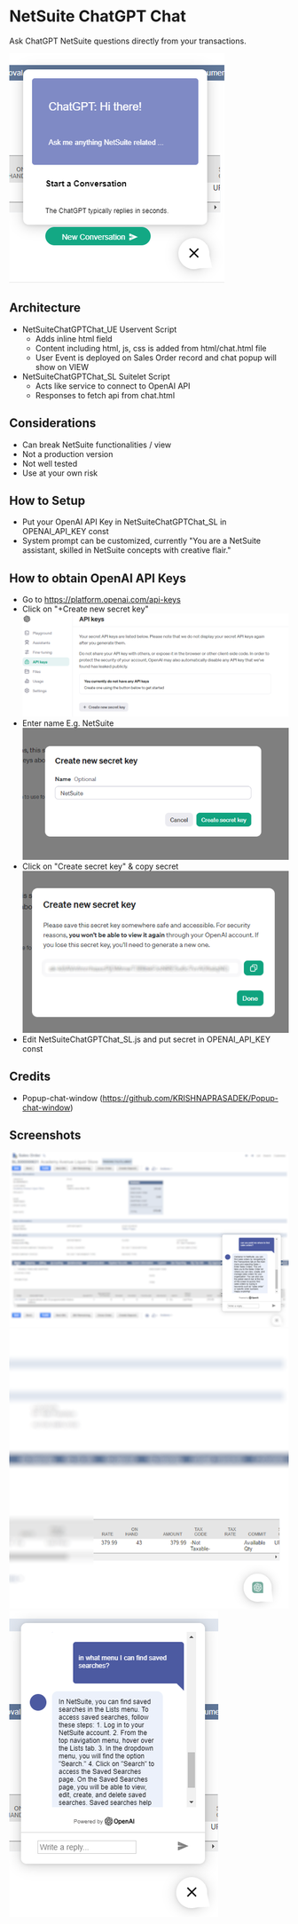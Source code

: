 # NetSuite ChatGPT Chat
Ask ChatGPT NetSuite questions directly from your transactions.

![App Screenshot](screenshots/screenshot1.png)

## Architecture
- NetSuiteChatGPTChat_UE Uservent Script
  - Adds inline html field
  - Content including html, js, css is added from html/chat.html file
  - User Event is deployed on Sales Order record and chat popup will show on VIEW
- NetSuiteChatGPTChat_SL Suitelet Script
  - Acts like service to connect to OpenAI API
  - Responses to fetch api from chat.html

## Considerations
- Can break NetSuite functionalities / view
- Not a production version
- Not well tested
- Use at your own risk

## How to Setup
- Put your OpenAI API Key in NetSuiteChatGPTChat_SL in OPENAI_API_KEY const
- System prompt can be customized, currently "You are a NetSuite assistant, skilled in NetSuite concepts with creative flair."

## How to obtain OpenAI API Keys
- Go to https://platform.openai.com/api-keys
- Click on "+Create new secret key"
![App Screenshot](screenshots/screenshot5.png)
- Enter name E.g. NetSuite
![App Screenshot](screenshots/screenshot6.png)
- Click on "Create secret key" & copy secret
![App Screenshot](screenshots/screenshot7.png)
- Edit NetSuiteChatGPTChat_SL.js and put secret in OPENAI_API_KEY const

## Credits
- Popup-chat-window (https://github.com/KRISHNAPRASADEK/Popup-chat-window)

## Screenshots

![App Screenshot](screenshots/screenshot3.png)
![App Screenshot](screenshots/screenshot4.png)
![App Screenshot](screenshots/screenshot2.png)
